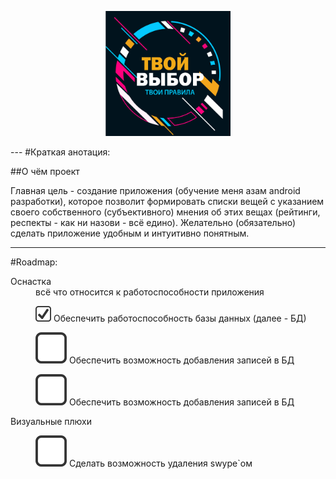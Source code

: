 <p align="center"><img src=".gitimage/logo_frame_text.png" height="200" width="200"></p>
---
#Краткая анотация:

##О чём проект
<p>Главная цель - создание приложения (обучение меня азам android разработки), которое позволит 
формировать списки вещей с указанием своего собственного (субъективного) мнения об этих вещах 
(рейтинги, респекты - как ни назови - всё едино). Желательно (обязательно) сделать приложение 
удобным и интуитивно понятным. </p>

***

#Roadmap:
<dl>
  <dt>Оснастка</dt>
  <dd>всё что относится к работоспособности приложения
    <p><img src=".gitimage/chkbx_checked.png" height="25" width="25"> 
    Обеспечить работоспособность базы данных (далее - БД)</p>
    <p><img src=".gitimage/chkbx_unchecked.png"> Обеспечить возможность добавления записей в БД</p>
    <p><img src=".gitimage/chkbx_unchecked.png"> Обеспечить возможность добавления записей в БД</p>
  </dd>

  <dt>Визуальные плюхи</dt>
  <dd>
    <p><img src=".gitimage/chkbx_unchecked.png"> Сделать возможность удаления swype`ом</p>
  </dd>
</dl>

